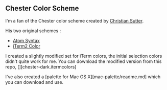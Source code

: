 ## Chester Color Scheme

I'm a fan of the Chester color scheme created by [Christian Sutter](https://github.com/csutter).

His two original schemes :

* [Atom Syntax](https://github.com/csutter/chester-atom-syntax)
* [iTerm2 Color](https://github.com/csutter/chester-iterm2-colors)


I created a slightly modified set for iTerm colors, the initial selection colors didn't quite work for me. You can download the modified version from this repo, [][chester-dark.itermcolors]

I've also created a [palette for Mac OS X][mac-palette/readme.md] which you can download and use.


